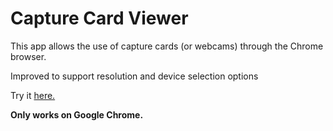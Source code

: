 # Capture Card Viewer
 
This app allows the use of capture cards (or webcams) through the Chrome browser.

Improved to support resolution and device selection options

Try it [here.](https://lioncat6.github.io/captureCardViewer/)

**Only works on Google Chrome.**